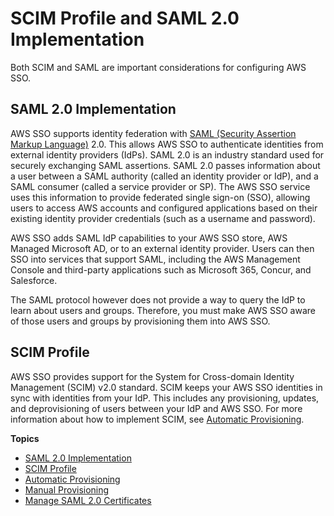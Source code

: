 # SCIM Profile and SAML 2\.0 Implementation<a name="scim-profile-saml"></a>

Both SCIM and SAML are important considerations for configuring AWS SSO\. 

## SAML 2\.0 Implementation<a name="samlfederationconcept"></a>

AWS SSO supports identity federation with [SAML \(Security Assertion Markup Language\)](https://wiki.oasis-open.org/security) 2\.0\. This allows AWS SSO to authenticate identities from external identity providers \(IdPs\)\. SAML 2\.0 is an industry standard used for securely exchanging SAML assertions\. SAML 2\.0 passes information about a user between a SAML authority \(called an identity provider or IdP\), and a SAML consumer \(called a service provider or SP\)\. The AWS SSO service uses this information to provide federated single sign\-on \(SSO\), allowing users to access AWS accounts and configured applications based on their existing identity provider credentials \(such as a username and password\)\. 

AWS SSO adds SAML IdP capabilities to your AWS SSO store, AWS Managed Microsoft AD, or to an external identity provider\. Users can then SSO into services that support SAML, including the AWS Management Console and third\-party applications such as Microsoft 365, Concur, and Salesforce\. 

The SAML protocol however does not provide a way to query the IdP to learn about users and groups\. Therefore, you must make AWS SSO aware of those users and groups by provisioning them into AWS SSO\. 

## SCIM Profile<a name="scim-profile"></a>

AWS SSO provides support for the System for Cross\-domain Identity Management \(SCIM\) v2\.0 standard\. SCIM keeps your AWS SSO identities in sync with identities from your IdP\. This includes any provisioning, updates, and deprovisioning of users between your IdP and AWS SSO\. For more information about how to implement SCIM, see [Automatic Provisioning](provision-automatically.md)\. 

**Topics**
+ [SAML 2\.0 Implementation](#samlfederationconcept)
+ [SCIM Profile](#scim-profile)
+ [Automatic Provisioning](provision-automatically.md)
+ [Manual Provisioning](provision-manually.md)
+ [Manage SAML 2\.0 Certificates](managesamlcerts.md)